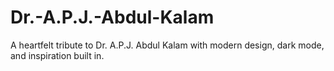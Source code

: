 # Dr.-A.P.J.-Abdul-Kalam
A heartfelt tribute to Dr. A.P.J. Abdul Kalam with modern design, dark mode, and inspiration built in.
